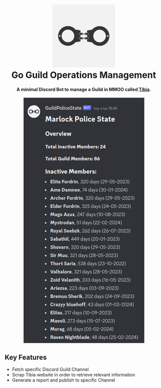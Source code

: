 <h1 align="center">
  <br>
  <img src="/public/ebps-logo.jpg" alt="EBPS" width="200">
  <br>
  Go Guild Operations Management
  <br>
</h1>

<h4 align="center">A minimal Discord Bot to manage a Guild in MMOO called <a href="http://tibia.com" target="_blank">Tibia</a>.</h4>

<div align="center">

![screenshot](/public/demo.png)

</div>


## Key Features

* Fetch specific Discord Guild Channel
* Scrap Tibia website in order to retrieve relevant information
* Generate a report and publish to specific Channel
